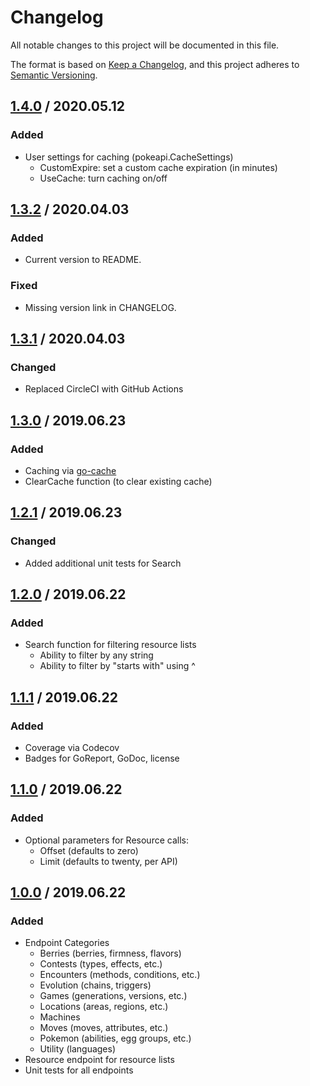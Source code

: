# Changelog
All notable changes to this project will be documented in this file.

The format is based on [Keep a Changelog](https://keepachangelog.com/en/1.0.0/),
and this project adheres to [Semantic Versioning](https://semver.org/spec/v2.0.0.html).

## [1.4.0] / 2020.05.12
### Added
- User settings for caching (pokeapi.CacheSettings)
  - CustomExpire: set a custom cache expiration (in minutes)
  - UseCache: turn caching on/off

## [1.3.2] / 2020.04.03
### Added
- Current version to README.
### Fixed
- Missing version link in CHANGELOG.

## [1.3.1] / 2020.04.03
### Changed
- Replaced CircleCI with GitHub Actions

## [1.3.0] / 2019.06.23
### Added
- Caching via [go-cache](https://github.com/patrickmn/go-cache)
- ClearCache function (to clear existing cache)
  
## [1.2.1] / 2019.06.23
### Changed
- Added additional unit tests for Search

## [1.2.0] / 2019.06.22
### Added
- Search function for filtering resource lists
  - Ability to filter by any string
  - Ability to filter by "starts with" using ^

## [1.1.1] / 2019.06.22
### Added
- Coverage via Codecov
- Badges for GoReport, GoDoc, license

## [1.1.0] / 2019.06.22
### Added
- Optional parameters for Resource calls:
  - Offset (defaults to zero)
  - Limit (defaults to twenty, per API)

## [1.0.0] / 2019.06.22
### Added
- Endpoint Categories
  - Berries (berries, firmness, flavors)
  - Contests (types, effects, etc.)
  - Encounters (methods, conditions, etc.)
  - Evolution (chains, triggers)
  - Games (generations, versions, etc.)
  - Locations (areas, regions, etc.)
  - Machines
  - Moves (moves, attributes, etc.)
  - Pokemon (abilities, egg groups, etc.)
  - Utility (languages)
- Resource endpoint for resource lists
- Unit tests for all endpoints

[Unreleased]: https://github.com/recrtl/pokeapi-go/compare/v1.4.0...HEAD
[1.4.0]: https://github.com/recrtl/pokeapi-go/compare/v1.3.2...v1.4.0
[1.3.2]: https://github.com/recrtl/pokeapi-go/compare/v1.3.1...v1.3.2
[1.3.1]: https://github.com/recrtl/pokeapi-go/compare/v1.3.0...v1.3.1
[1.3.0]: https://github.com/recrtl/pokeapi-go/compare/v1.2.1...v1.3.0
[1.2.1]: https://github.com/recrtl/pokeapi-go/compare/v1.2.0...v1.2.1
[1.2.0]: https://github.com/recrtl/pokeapi-go/compare/v1.1.1...v1.2.0
[1.1.1]: https://github.com/recrtl/pokeapi-go/compare/v1.1.0...v1.1.1
[1.1.0]: https://github.com/recrtl/pokeapi-go/compare/v1.0.0...v1.1.0
[1.0.0]: https://github.com/recrtl/pokeapi-go/releases/tag/v1.0.0